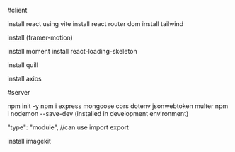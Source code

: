 #client

install react using vite
install react router dom
install tailwind

install (framer-motion)

install moment
install react-loading-skeleton

install quill

install axios


#server

npm init -y
npm i express mongoose cors dotenv jsonwebtoken multer
npm i nodemon --save-dev (installed in development environment)

"type": "module",       //can use import export

install imagekit

